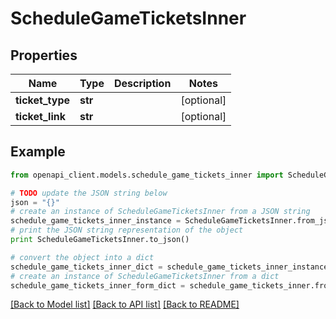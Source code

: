 # ScheduleGameTicketsInner


## Properties

Name | Type | Description | Notes
------------ | ------------- | ------------- | -------------
**ticket_type** | **str** |  | [optional] 
**ticket_link** | **str** |  | [optional] 

## Example

```python
from openapi_client.models.schedule_game_tickets_inner import ScheduleGameTicketsInner

# TODO update the JSON string below
json = "{}"
# create an instance of ScheduleGameTicketsInner from a JSON string
schedule_game_tickets_inner_instance = ScheduleGameTicketsInner.from_json(json)
# print the JSON string representation of the object
print ScheduleGameTicketsInner.to_json()

# convert the object into a dict
schedule_game_tickets_inner_dict = schedule_game_tickets_inner_instance.to_dict()
# create an instance of ScheduleGameTicketsInner from a dict
schedule_game_tickets_inner_form_dict = schedule_game_tickets_inner.from_dict(schedule_game_tickets_inner_dict)
```
[[Back to Model list]](../README.md#documentation-for-models) [[Back to API list]](../README.md#documentation-for-api-endpoints) [[Back to README]](../README.md)


